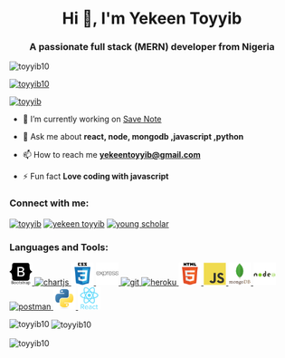 <h1 align="center">Hi 👋, I'm Yekeen Toyyib</h1>
<h3 align="center">A passionate full stack (MERN) developer from Nigeria</h3>

<p align="left"> <img src="https://komarev.com/ghpvc/?username=toyyib10&label=Profile%20views&color=0e75b6&style=flat" alt="toyyib10" /> </p>

<p align="left"> <a href="https://github.com/ryo-ma/github-profile-trophy"><img src="https://github-profile-trophy.vercel.app/?username=toyyib10" alt="toyyib10" /></a> </p>

<p align="left"> <a href="https://twitter.com/ToyyibYekeen" target="blank"><img src="https://img.shields.io/twitter/follow/toyyib?logo=twitter&style=for-the-badge" alt="toyyib" /></a> </p>

- 🔭 I’m currently working on [Save Note](https://github.com/toyyib10/Save-Note)

- 💬 Ask me about **react, node, mongodb ,javascript ,python**

- 📫 How to reach me **yekeentoyyib@gmail.com**

- ⚡ Fun fact **Love coding with javascript**

<h3 align="left">Connect with me:</h3>
<p align="left">
<a href="https://twitter.com/ToyyibYekeen" target="blank"><img align="center" src="https://raw.githubusercontent.com/rahuldkjain/github-profile-readme-generator/master/src/images/icons/Social/twitter.svg" alt="toyyib" height="30" width="40" /></a>
<a href="https://linkedin.com/in/yekeen toyyib" target="blank"><img align="center" src="https://raw.githubusercontent.com/rahuldkjain/github-profile-readme-generator/master/src/images/icons/Social/linked-in-alt.svg" alt="yekeen toyyib" height="30" width="40" /></a>
<a href="https://fb.com/toyyib.yekeen.1" target="blank"><img align="center" src="https://raw.githubusercontent.com/rahuldkjain/github-profile-readme-generator/master/src/images/icons/Social/facebook.svg" alt="young scholar" height="30" width="40" /></a>
</p>

<h3 align="left">Languages and Tools:</h3>
<p align="left"> <a href="https://getbootstrap.com" target="_blank" rel="noreferrer"> <img src="https://raw.githubusercontent.com/devicons/devicon/master/icons/bootstrap/bootstrap-plain-wordmark.svg" alt="bootstrap" width="40" height="40"/> </a> <a href="https://www.chartjs.org" target="_blank" rel="noreferrer"> <img src="https://www.chartjs.org/media/logo-title.svg" alt="chartjs" width="40" height="40"/> </a> <a href="https://www.w3schools.com/css/" target="_blank" rel="noreferrer"> <img src="https://raw.githubusercontent.com/devicons/devicon/master/icons/css3/css3-original-wordmark.svg" alt="css3" width="40" height="40"/> </a> <a href="https://expressjs.com" target="_blank" rel="noreferrer"> <img src="https://raw.githubusercontent.com/devicons/devicon/master/icons/express/express-original-wordmark.svg" alt="express" width="40" height="40"/> </a> <a href="https://git-scm.com/" target="_blank" rel="noreferrer"> <img src="https://www.vectorlogo.zone/logos/git-scm/git-scm-icon.svg" alt="git" width="40" height="40"/> </a> <a href="https://heroku.com" target="_blank" rel="noreferrer"> <img src="https://www.vectorlogo.zone/logos/heroku/heroku-icon.svg" alt="heroku" width="40" height="40"/> </a> <a href="https://www.w3.org/html/" target="_blank" rel="noreferrer"> <img src="https://raw.githubusercontent.com/devicons/devicon/master/icons/html5/html5-original-wordmark.svg" alt="html5" width="40" height="40"/> </a> <a href="https://developer.mozilla.org/en-US/docs/Web/JavaScript" target="_blank" rel="noreferrer"> <img src="https://raw.githubusercontent.com/devicons/devicon/master/icons/javascript/javascript-original.svg" alt="javascript" width="40" height="40"/> </a> <a href="https://www.mongodb.com/" target="_blank" rel="noreferrer"> <img src="https://raw.githubusercontent.com/devicons/devicon/master/icons/mongodb/mongodb-original-wordmark.svg" alt="mongodb" width="40" height="40"/> </a> <a href="https://nodejs.org" target="_blank" rel="noreferrer"> <img src="https://raw.githubusercontent.com/devicons/devicon/master/icons/nodejs/nodejs-original-wordmark.svg" alt="nodejs" width="40" height="40"/> </a> <a href="https://postman.com" target="_blank" rel="noreferrer"> <img src="https://www.vectorlogo.zone/logos/getpostman/getpostman-icon.svg" alt="postman" width="40" height="40"/> </a> <a href="https://www.python.org" target="_blank" rel="noreferrer"> <img src="https://raw.githubusercontent.com/devicons/devicon/master/icons/python/python-original.svg" alt="python" width="40" height="40"/> </a> <a href="https://reactjs.org/" target="_blank" rel="noreferrer"> <img src="https://raw.githubusercontent.com/devicons/devicon/master/icons/react/react-original-wordmark.svg" alt="react" width="40" height="40"/> </a> </p>

<p><img align="left" src="https://github-readme-stats.vercel.app/api/top-langs?username=toyyib10&show_icons=true&locale=en&layout=compact" alt="toyyib10" /></p>

<p>&nbsp;<img align="center" src="https://github-readme-stats.vercel.app/api?username=toyyib10&show_icons=true&locale=en" alt="toyyib10" /></p>

<p><img align="center" src="https://github-readme-streak-stats.herokuapp.com/?user=toyyib10&" alt="toyyib10" /></p>
